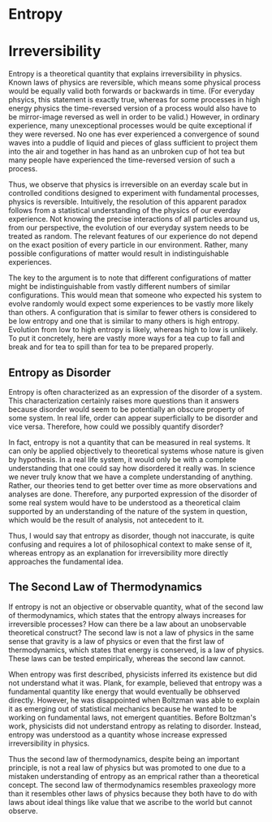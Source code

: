 # Entropy

# Irreversibility

Entropy is a theoretical quantity that explains irreversibility in physics. Known laws of physics are reversible, which means some physical process would be equally valid both forwards or backwards in time. (For everyday phsyics, this statement is exactly true, whereas for some processes in high energy physics the time-reversed version of a process would also have to be mirror-image reversed as well in order to be valid.) However, in ordinary experience, many unexceptional processes would be quite exceptional if they were reversed. No one has ever experienced a convergence of sound waves into a puddle of liquid and pieces of glass sufficient to project them into the air and together in has hand as an unbroken cup of hot tea but many people have experienced the time-reversed version of such a process.

Thus, we observe that physics is irreversible on an everday scale but in controlled conditions designed to experiment with fundamental processes, physics is reversible. Intuitively, the resolution of this apparent paradox follows from a statistical understanding of the physics of our everday experience. Not knowing the precise interactions of all particles around us, from our perspective, the evolution of our everyday system needs to be treated as random. The relevant features of our experience do not depend on the exact position of every particle in our environment. Rather, many possible configurations of matter would result in indistinguishable experiences. 

The key to the argument is to note that different configurations of matter might be indistinguishable from vastly different numbers of similar configurations. This would mean that someone who expected his system to evolve randomly would expect some experiences to be vastly more likely than others. A configuration that is similar to fewer others is considered to be low entropy and one that is similar to many others is high entropy. Evolution from low to high entropy is likely, whereas high to low is unlikely. To put it concretely, here are vastly more ways for a tea cup to fall and break and for tea to spill than for tea to be prepared properly. 

## Entropy as Disorder

Entropy is often characterized as an expression of the disorder of a system. This characterization certainly raises more questions than it answers because disorder would seem to be potentially an obscure property of some system. In real life, order can appear superficially to be disorder and vice versa. Therefore, how could we possibly quantify disorder? 

In fact, entropy is not a quantity that can be measured in real systems. It can only be applied objectively to theoretical systems whose nature is given by hypothesis. In a real life system, it would only be with a complete understanding that one could say how disordered it really was. In science we never truly know that we have a complete understanding of anything. Rather, our theories tend to get better over time as more observations and analyses are done. Therefore, any purported expression of the disorder of some real system would have to be understood as a theoretical claim supported by an understanding of the nature of the system in question, which would be the result of analysis, not antecedent to it. 

Thus, I would say that entropy as disorder, though not inaccurate, is quite confusing and requires a lot of philosophical context to make sense of it, whereas entropy as an explanation for irreversibility more directly approaches the fundamental idea. 

## The Second Law of Thermodynamics

If entropy is not an objective or observable quantity, what of the second law of thermodynamics, which states that the entropy always increases for irreversible processes? How can there be a law about an unobservable theoretical construct? The second law is not a law of physics in the same sense that gravity is a law of physics or even that the first law of thermodynamics, which states that energy is conserved, is a law of physics. These laws can be tested empirically, whereas the second law cannot. 

When entropy was first described, physicists inferred its existence but did not understand what it was. Plank, for example, believed that entropy was a fundamental quantity like energy that would eventually be obhserved directly. However, he was disappointed when Boltzman was able to explain it as emerging out of statistical mechanics because he wanted to be working on fundamental laws, not emergent quantities. Before Boltzman's work, physicists did not understand entropy as relating to disorder. Instead, entropy was understood as a quantity whose increase expressed irreversibility in physics. 

Thus the second law of thermodynamics, despite being an important principle, is not a real law of physics but was promoted to one due to a mistaken understanding of entropy as an emprical rather than a theoretical concept. The second law of thermodynamics resembles praxeology more than it resembles other laws of physics because they both have to do with laws about ideal things like value that we ascribe to the world but cannot observe.   
